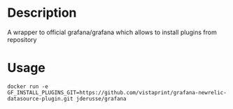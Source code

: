 # Description

A wrapper to official grafana/grafana  which allows to install plugins from repository

# Usage

```
docker run -e GF_INSTALL_PLUGINS_GIT=https://github.com/vistaprint/grafana-newrelic-datasource-plugin.git jderusse/grafana
```
